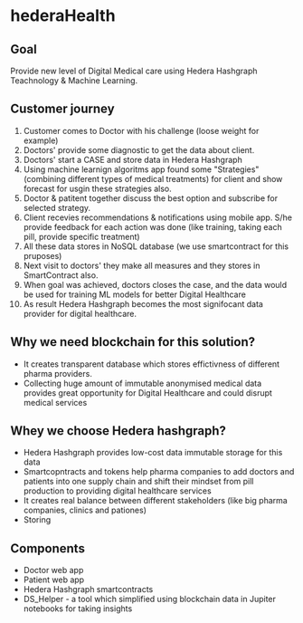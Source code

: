 # hederaHealth

## Goal
Provide new level of Digital Medical care using Hedera Hashgraph Teachnology & Machine Learning.

## Customer journey

1. Customer comes to Doctor with his challenge (loose weight for example)
2. Doctors' provide some diagnostic to get the data about client.
3. Doctors' start a CASE and store data in Hedera Hashgraph
4. Using machine learnign algoritms app found some "Strategies" (combining different types of medical treatments) for client and show forecast for usgin these strategies also.
5. Doctor & patitent together discuss the best option and subscribe for selected strategy.
6. Client recevies recommendations & notifications using mobile app. S/he provide feedback for each action was done (like training, taking each pill, provide specific treatment)
7. All these data stores in NoSQL database (we use smartcontract for this pruposes)
8. Next visit to doctors' they make all measures and they stores in SmartContract also.
9. When goal was achieved, doctors closes the case, and the data would be used for training ML models for better Digital Healthcare
10. As result Hedera Hashgraph becomes the most signifocant data provider for digital healthcare.

## Why we need blockchain for this solution?
- It creates transparent database which stores effictivness of different pharma providers.
- Collecting huge amount of immutable anonymised medical data provides great opportunity for Digital Healthcare and could disrupt medical services

## Whey we choose Hedera hashgraph?
- Hedera Hashgraph provides low-cost data immutable storage for this data
- Smartcopntracts and tokens help pharma companies to add doctors and patients into one supply chain and shift their mindset from pill production to providing digital healthcare services
- It creates real balance between different stakeholders (like big pharma companies, clinics and pationes)
- Storing 

## Components

- Doctor web app
- Patient web app
- Hedera Hashgraph smartcontracts
- DS_Helper - a tool which simplified using blockchain data in Jupiter notebooks for taking insights



